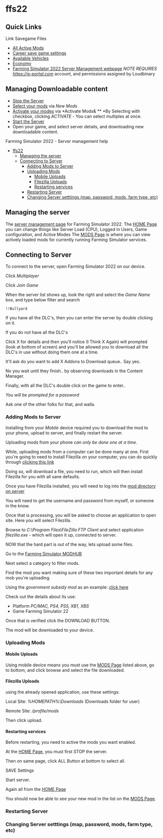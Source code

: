 # ffs22

## Quick Links
Link Savegame Files

* [All Active Mods](http://45.35.207.49:8270/mods.html)
* [Career save game settings](http://45.35.207.49:8270/feed/dedicated-server-savegame.html?code=8kaC3SD3&file=careerSavegame)
* [Available Vehicles](http://45.35.207.49:8270/feed/dedicated-server-savegame.html?code=8kaC3SD3&file=)
* [Economy](http://45.35.207.49:8270/feed/dedicated-server-savegame.html?code=8kaC3SD3&file=)
* [Farming Simulator 2022 Server Management webpage](https://www.g-portal.com/int/f_s2022/FS2022PCConfigurations/getWiLink/829384) *NOTE REQUIRES https://g-portal.com* account, and permissions assigned by Loudbinary

## Managing Downloadable content

* [Stop the Server](http://45.35.207.49:8270/index.html?lang=en)
* [Select your mods](http://45.35.207.49:8270/mods.html?lang=en) via *New Mods*
* [Activate your modes](http://45.35.207.49:8270/index.html?lang=en) via *Activate Mods&
** *By Selecting with checkbox, clicking *ACTIVATE* - You can select multiples at once.
* [Start the Server](http://45.35.207.49:8270/index.html?lang=en)
* Open your game, and select server details, and downloading new downloadable content.

Farming Simulator 2022 - Server management help

- [ffs22](#ffs22)
  * [Managing the server](#managing-the-server)
  * [Connecting to Server](#connecting-to-server)
    + [Adding Mods to Server](#adding-mods-to-server)
    + [Uploading Mods](#uploading-mods)
      - [Mobile Uploads](#mobile-uploads)
      - [Filezilla Uploads](#filezilla-uploads)
      - [Restarting services](#restarting-services)
    + [Restarting Server](#restarting-server)
    + [Changing Server setttings (map, password, mods, farm type, etc)](#changing-server-setttings--map--password--mods--farm-type--etc-)

## Managing the server

The [server management page](https://www.g-portal.com/int/f_s2022/FS2022PCConfigurations/getWiLink/829384) for Farming Simulator 2022.
The [HOME Page](http://45.35.207.49:8270/index.html?lang=en) you can change things like Server Load (CPU), Logged in Users, Game configuration, and Active Modes
The [MODS Page](http://45.35.207.49:8270/mods.html?lang=en) is where you can view actively loaded mods for currently running Farming Simulator services.

## Connecting to Server

To connect to the server, open Farming Simulator 2022 on our device.

Click *Multiplayer*

Click *Join Game*

When the server list shows up, look the right and select the *Game Name* box, and type below filter and search

```
!!Bullyard
```

If you have all the DLC's, then you can enter the server by double clicking on it.

If you do not have all the DLC's

Click X for details and then you'll notice (I Think X Again) will prompted (look at bottom of screen) and you'll be allowed you to download all the DLC's in use without doing them one at a time.

It'll ask do you want to add X Addons to Download queue.. Say yes. 

No you wait until they finish.. by observing downloads in the Content Manager.

Finally, with all the DLC's double click on the game to enter..

*You will be prompted for a password*

Ask one of the other folks for that, and walla.

### Adding Mods to Server

Installing from your *Mobile* device required you to download the mod to your phone, upload to server, and finally restart the server.

Uploading mods from your phone *can only be done one at a time*. 

While, uploading mods from a computer can be done many at one.
First you're going to need to install Filezilla on your computer, you can do quickly through [clicking this link](https://ninite.com/filezilla/ninite.exe)

Doing so, will download a file, you need to run, which will then install Filezilla for you with all sane defaults.

Once you have Filezilla installed, you will need to log into the [mod directory on server](ftp://45.35.207.49:50211/)

You will need to get the username and password from myself, or someone in the know.

Once that is processing, you will be asked to choose an application to open site.  Here you will select Filezilla.

Browse to *C:\Program Files\FileZilla FTP Client* and select application *filezilla.exe* - which will open it up, connected to server.

NOW that the hard part is out of the way, lets upload some files.

Go to the [Farming Simulator MODHUB](https://www.farming-simulator.com/mods.php?lang=en&country=us&title=fs2022)

Next select a category to filter mods.  

Find the mod you want making sure of these two important details for any mob you're uploading.

Using the *government subsidy mod* as an example: [click here](https://www.farming-simulator.com/mod.php?lang=en&country=us&mod_id=223367&title=fs2022)

Check out the details about its use:

* Platform *PC/MAC, PS4, PS5, XB1, XBS*
* Game Farming Simulator 22

Once that is verified click the DOWNLOAD BUTTON. 

The mod will be downloaded to your device. 

### Uploading Mods

#### Mobile Uploads

Using mobile device means you must use the [MODS Page](http://45.35.207.49:8270/mods.html?lang=en) listed above, go to bottom, and click browse and select the file downloaded.

#### Filezilla Uploads

using the already opened application, use these settings:

Local Site: *%HOMEPATH%\Downloads* (Downloads folder for user)

Remote Site: */profile/mods*

Then click upload.  

#### Restarting services

Before restarting, you need to active the mods you want enabled.

At the [HOME Page](http://45.35.207.49:8270/index.html?lang=en), you must first STOP the server.

Then on same page, click ALL Button at bottom to select all.  

SAVE Settings

Start server.

Again all from the [HOME Page](http://45.35.207.49:8270/index.html?lang=en)

You should now be able to see your new mod in the list on the [MODS Page](http://45.35.207.49:8270/mods.html?lang=en).

### Restarting Server
### Changing Server setttings (map, password, mods, farm type, etc)
